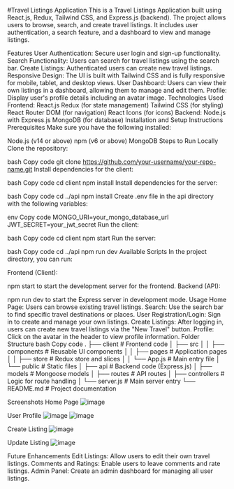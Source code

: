 
#Travel Listings Application
This is a Travel Listings Application built using React.js, Redux, Tailwind CSS, and Express.js (backend). The project allows users to browse, search, and create travel listings. It includes user authentication, a search feature, and a dashboard to view and manage listings.

Features
User Authentication: Secure user login and sign-up functionality.
Search Functionality: Users can search for travel listings using the search bar.
Create Listings: Authenticated users can create new travel listings.
Responsive Design: The UI is built with Tailwind CSS and is fully responsive for mobile, tablet, and desktop views.
User Dashboard: Users can view their own listings in a dashboard, allowing them to manage and edit them.
Profile: Display user's profile details including an avatar image.
Technologies Used
Frontend:
React.js
Redux (for state management)
Tailwind CSS (for styling)
React Router DOM (for navigation)
React Icons (for icons)
Backend:
Node.js with Express.js
MongoDB (for database)
Installation and Setup Instructions
Prerequisites
Make sure you have the following installed:

Node.js (v14 or above)
npm (v6 or above)
MongoDB
Steps to Run Locally
Clone the repository:

bash
Copy code
git clone https://github.com/your-username/your-repo-name.git
Install dependencies for the client:

bash
Copy code
cd client
npm install
Install dependencies for the server:

bash
Copy code
cd ../api
npm install
Create .env file in the api directory with the following variables:

env
Copy code
MONGO_URI=your_mongo_database_url
JWT_SECRET=your_jwt_secret
Run the client:

bash
Copy code
cd client
npm start
Run the server:

bash
Copy code
cd ../api
npm run dev
Available Scripts
In the project directory, you can run:

Frontend (Client):

npm start to start the development server for the frontend.
Backend (API):

npm run dev to start the Express server in development mode.
Usage
Home Page: Users can browse existing travel listings.
Search: Use the search bar to find specific travel destinations or places.
User Registration/Login: Sign in to create and manage your own listings.
Create Listings: After logging in, users can create new travel listings via the "New Travel" button.
Profile: Click on the avatar in the header to view profile information.
Folder Structure
bash
Copy code
.
├── client               # Frontend code
│   ├── src
│   │   ├── components   # Reusable UI components
│   │   ├── pages        # Application pages
│   │   ├── store        # Redux store and slices
│   │   └── App.js       # Main entry file
│   └── public           # Static files
│
├── api                  # Backend code (Express.js)
│   ├── models           # Mongoose models
│   ├── routes           # API routes
│   ├── controllers      # Logic for route handling
│   └── server.js        # Main server entry
└── README.md            # Project documentation


Screenshots
Home Page
![image](https://github.com/user-attachments/assets/5c4bf4e3-0873-4ea6-9814-7a61478df060)


User Profile
![image](https://github.com/user-attachments/assets/22e61283-67e7-476b-8cc1-c8413584b114)
![image](https://github.com/user-attachments/assets/abf0893d-8515-486f-8b6a-7c929ddfce9f)


Create Listing
![image](https://github.com/user-attachments/assets/f95c17f8-4944-4fc2-8a93-41e78ca1c2bd)

Update Listing ![image](https://github.com/user-attachments/assets/5ba15aa9-2d6c-4f9d-bcf9-735a104bf488)


Future Enhancements
Edit Listings: Allow users to edit their own travel listings.
Comments and Ratings: Enable users to leave comments and rate listings.
Admin Panel: Create an admin dashboard for managing all user listings.
